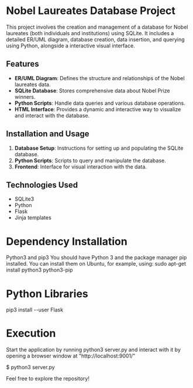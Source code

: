 # Nobel Laureates Database Project

This project involves the creation and management of a database for Nobel laureates (both individuals and institutions) using SQLite. It includes a detailed ER/UML diagram, database creation, data insertion, and querying using Python, alongside a interactive visual interface.

## Features
- **ER/UML Diagram**: Defines the structure and relationships of the Nobel laureates data.
- **SQLite Database**: Stores comprehensive data about Nobel Prize winners.
- **Python Scripts**: Handle data queries and various database operations.
- **HTML Interface**: Provides a dynamic and interactive way to visualize and interact with the database.

## Installation and Usage
1. **Database Setup**: Instructions for setting up and populating the SQLite database.
2. **Python Scripts**: Scripts to query and manipulate the database.
3. **Frontend**: Interface for visual interaction with the data.

## Technologies Used
- SQLite3
- Python
- Flask
- Jinja templates

# Dependency Installation
Python3 and pip3
You should have Python 3 and the package manager pip installed. You can
install them on Ubuntu, for example, using:
sudo apt-get install python3 python3-pip
# Python Libraries
pip3 install --user Flask

# Execution
Start the application by running python3 server.py and interact with it
by opening a browser window at "http://localhost:9001/"

$ python3 server.py

Feel free to explore the repository!

